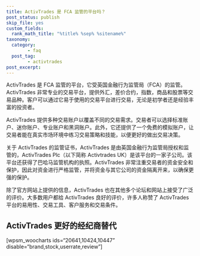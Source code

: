```yaml
---
title: ActivTrades 是 FCA 监管的平台吗？
post_status: publish
skip_file: yes
custom_fields:
  rank_math_title: "%title% %sep% %sitename%"
taxonomy:
  category:
        - faq
  post_tag:
        - activtrades
post_excerpt: 
---
```

ActivTrades 是 FCA 监管的平台，它受英国金融行为监管局（FCA）的监管。ActivTrades 非常专业的交易平台，提供外汇，差价合约，指数，商品和股票等交易品种。客户可以通过它易于使用的交易平台进行交易，无论是初学者还是经验丰富的投资者。

ActivTrades 提供多种交易账户以覆盖不同的交易需求。交易者可以选择标准账户、迷你账户、专业账户和黑洞账户。此外，它还提供了一个免费的模拟账户，让交易者能在真实市场环境中练习交易策略和技能，以便更好的做出交易决策。

关于 ActivTrades 的监管证书，ActivTrades 是由英国金融行为监管局授权和监管的，ActivTrades Plc（以下简称 Activtrades UK）是该平台的一家子公司。该平台还获得了巴哈马监管机构的执照。ActivTrades 非常注重交易者的资金安全和保护，因此对资金进行严格监管，并将资金与其它公司的资金隔离开来，以确保更强的保护。

除了官方网站上提供的信息，ActivTrades 也在其他多个论坛和网站上接受了广泛的评价。大多数用户都给 ActivTrades 良好的评价，许多人称赞了 ActivTrades 平台的易用性、交易工具、客户服务和交易条件。

## ActivTrades 更好的经纪商替代

[wpsm_woocharts ids=“20641,10424,10447” disable=“brand,stock,userrate,review”]